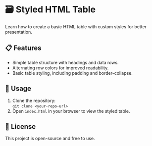 # 🗃️ Styled HTML Table

Learn how to create a basic HTML table with custom styles for better presentation.

## 📋 Features
- Simple table structure with headings and data rows.
- Alternating row colors for improved readability.
- Basic table styling, including padding and border-collapse.

## 🚀 Usage
1. Clone the repository:  
   `git clone <your-repo-url>`
2. Open `index.html` in your browser to view the styled table.

## 📝 License
This project is open-source and free to use.
